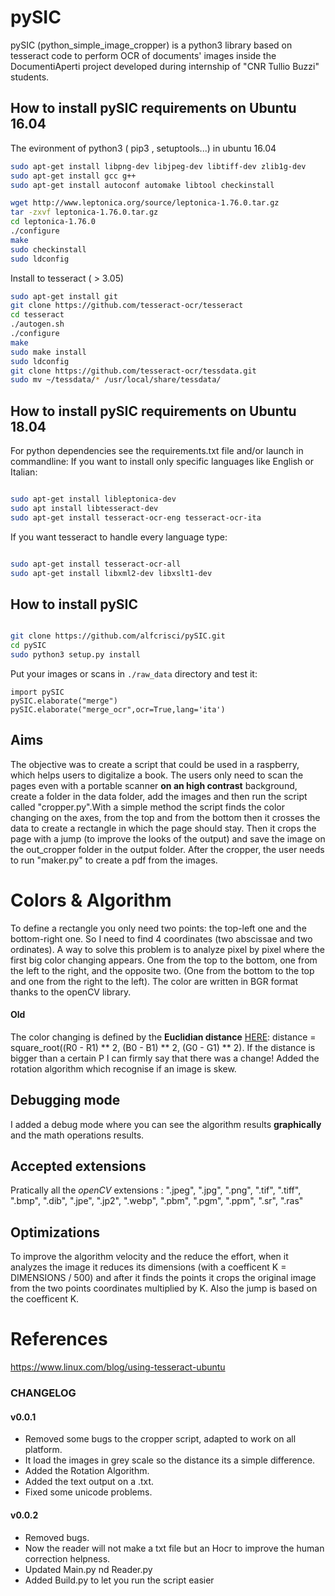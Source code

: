 # pySIC

pySIC (python_simple_image_cropper) is a python3  library  based on tesseract code to perform OCR of documents' images inside the DocumentiAperti project developed during internship of "CNR Tullio Buzzi" students.

## How to install pySIC requirements on Ubuntu 16.04

The evironment of python3 ( pip3 , setuptools...) in ubuntu 16.04

```bash
sudo apt-get install libpng-dev libjpeg-dev libtiff-dev zlib1g-dev
sudo apt-get install gcc g++
sudo apt-get install autoconf automake libtool checkinstall

wget http://www.leptonica.org/source/leptonica-1.76.0.tar.gz
tar -zxvf leptonica-1.76.0.tar.gz
cd leptonica-1.76.0
./configure
make
sudo checkinstall
sudo ldconfig
```

Install to tesseract ( > 3.05)

```bash
sudo apt-get install git
git clone https://github.com/tesseract-ocr/tesseract
cd tesseract
./autogen.sh
./configure
make
sudo make install
sudo ldconfig
git clone https://github.com/tesseract-ocr/tessdata.git
sudo mv ~/tessdata/* /usr/local/share/tessdata/
```



## How to install pySIC requirements on Ubuntu 18.04

For python dependencies see the requirements.txt file and/or launch in commandline:
If you want to install only specific languages like English or Italian:

```bash

sudo apt-get install libleptonica-dev
sudo apt install libtesseract-dev 
sudo apt-get install tesseract-ocr-eng tesseract-ocr-ita
```

If you want tesseract to handle every language type:

```bash

sudo apt-get install tesseract-ocr-all
sudo apt-get install libxml2-dev libxslt1-dev

```
## How to install pySIC 



```bash

git clone https://github.com/alfcrisci/pySIC.git
cd pySIC
sudo python3 setup.py install

```
Put your images or scans in ```./raw_data``` directory and test it:

```python3
import pySIC
pySIC.elaborate("merge")
pySIC.elaborate("merge_ocr",ocr=True,lang='ita')

```

## Aims

The objective was to create a script that could be used in a raspberry, which helps users to digitalize a book.
The users only need to scan the pages even with a portable scanner **on an high contrast** background, create a folder in the data folder, add the images and then run the script called "cropper.py".With a simple method the script finds the color changing on the axes, from the top and from the bottom then it crosses the data to create a rectangle in which the page should stay. Then it crops the page with a jump (to improve the looks of the output) and save the image on the out_cropper folder in the output folder. After the cropper, the user needs to run "maker.py" to create a pdf from the images.


# Colors & Algorithm

To define a rectangle you only need two points: the top-left one and the bottom-right one.
So I need to find 4 coordinates (two abscissae and two ordinates). A way to solve this problem is to analyze pixel by pixel where the first big color changing appears. One from the top to the bottom, one from the left to the right, and the opposite two. (One from the bottom to the top and one from the right to the left).
The color are written in BGR format thanks to the openCV library.
#### Old
The color changing is defined by the **Euclidian distance** [HERE](https://en.wikipedia.org/wiki/Color_difference):
distance = square_root((R0 - R1) ** 2, (B0 - B1) ** 2, (G0 - G1) ** 2).
If the distance is bigger than a certain P I can firmly say that there was a change!
Added the rotation algorithm which recognise if an image is skew.

## Debugging mode

I added a debug mode where you can see the algorithm results **graphically** and the math operations results.

## Accepted extensions
Pratically all the *openCV* extensions :
".jpeg", ".jpg", ".png", ".tif", ".tiff", ".bmp", ".dib", ".jpe", ".jp2", ".webp", ".pbm", ".pgm", ".ppm", ".sr", ".ras"

## Optimizations
To improve the algorithm velocity and the reduce the effort, when it analyzes the image it reduces its dimensions (with a coefficent K = DIMENSIONS / 500) and after it finds the points it crops the original image from the two points coordinates multiplied by K.
Also the jump is based on the coefficent K.

# References
https://www.linux.com/blog/using-tesseract-ubuntu

### CHANGELOG
#### v0.0.1
 - Removed some bugs to the cropper script, adapted to work on all platform.
 - It load the images in grey scale so the distance its a simple difference.
 - Added the Rotation Algorithm.
 - Added the text output on a .txt.
 - Fixed some unicode problems.

#### v0.0.2
 - Removed bugs.
 - Now the reader will not make a txt file but an Hocr to improve the human correction helpness.
 - Updated Main.py nd Reader.py
 - Added Build.py to let you run the script easier
